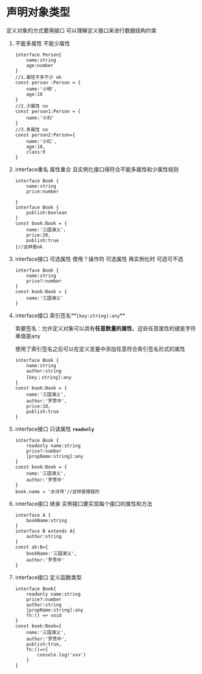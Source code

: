 # 声明对象类型

定义对象的方式要用接口 可以理解定义接口来进行数据结构约束

1. 不能多属性 不能少属性

   ```tsx
   interface Person{
       name:string
       age:number
   }
   //1.属性不多不少 ok
   const person :Person = {
       name:'小明',
       age:18
   }
   //2.少属性 no
   const person1:Person = {
       name:'小刘'
   }
   //3.多属性 no
   const person2:Person={
       name:'小红',
       age:18,
       class:9
   }
   ```

2. interface重名 属性重合 且实例化接口得符合不能多属性和少属性规则

   ```tsx
   interface Book {
       name:string
       price:number
    
   }
   interface Book {
       publish:boolean
   }
   const book:Book = {
       name:'三国演义',
       price:20,
       publish:true
   }//这样是ok
   ```

3. interface接口 可选属性 使用？操作符 可选属性 再实例化时 可选可不选

   ```tsx
   interface Book {
       name:string
       price?:number
   }
   const book:Book = {
       name:'三国演义'
   }
   ```

4. interface接口 索引签名**`[key:string]:any`** 

   索要签名：允许定义对象可以具有**任意数量的属性**，这些任意属性的键是字符串值是any

   使用了索引签名之后可以在定义变量中添加任意符合索引签名形式的属性

   ```tsx
   interface Book {
       name:string
       author:string
       [key；string]:any
   }
   const book:Book = {
       name:'三国演义',
       author:'罗贯中',
       price:18,
       publish:true
   }
   ```

5. interface接口 只读属性 **`readonly`**

   ```tsx
   interface Book {
       readonly name:string
       price?:number
       [propName:string]:any
   }
   const book:Book = {
       name:'三国演义',
       author:'罗贯中'
   }
   book.name = '水浒传'//这样是报错的
   ```

6. interface接口 继承  实例接口要实现每个接口的属性和方法

   ```tsx
   interface A {
       bookName:string
   }
   interface B extends A{
       author:string
   }
   const ab:B={
       bookName:'三国演义',
       author:'罗贯中'
   }
   ```

7. interface接口 定义函数类型

   ```tsx
   interface Book{
       readonly name:string
       price?:number
       author:string
       [propName:string]:any
       fn:() => void 
   }
   const book:Book={
       name:'三国演义',
       author:'罗贯中',
       publish:true,
       fn:()=>{
           console.log('xxx')
       }
   }
   ```
